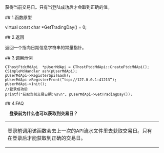 <p>获得当前交易日。只有当登陆成功后才会取到正确的值。</p>
<span class="anchor" id="5646cc63-ca30-4a97-8074-5b9dffae55be"></span>
## 1.函数原型
<p>virtual const char *GetTradingDay() = 0;</p>
<span class="anchor" id="e4e451ae-18f6-4fc1-a2ca-1b76b56b22a2"></span>
## 2.返回
<p>返回一个指向日期信息字符串的常量指针。</p>
<span class="anchor" id="bdc642a1-8e90-4c58-a436-e1224e544275"></span>
## 3.调用示例
<pre><code>CThostFtdcMdApi  *pUserMdApi = CThostFtdcMdApi::CreateFtdcMdApi();
CSimpleMdHandler ash(pUserMdApi);
pUserMdApi-&gt;RegisterSpi(&amp;ash);
pUserMdApi-&gt;RegisterFront(“tcp://127.0.0.1:41213”);
pUserMdApi-&gt;Init();
//登录成功后
printf("获取当前交易日期:%s\n", pUserMdApi-&gt;GetTradingDay());
</code></pre>
<span class="anchor" id="17dba42b-2056-4367-a0b4-e5d735a4ac07"></span>
## 4.FAQ
<p><div class="region_i"><p class="region_header" id="region_header_1" style="padding-left: 1em;font-weight : bold;text-indent: 0px;text-align: left;">登录前为什么也可以获取到交易日？</p><div class="region_panel" id="region_panel_1" style="display:block;"><table><tr><td>
<p>登录前调用该函数会去上一次的API流水文件里去获取交易日。只有在登录后才能获取到正确的交易日。</p>
</td></tr></table>
</div><p class="region_tail" id="region_tail_1" style="border-top-color:transparent;border-bottom-width:0;"></p></div></p>
